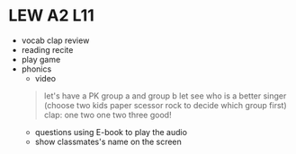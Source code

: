 # LEW A2 L11

- vocab clap review
- reading recite
- play game
- phonics
  - video
  > let's have a PK group a and group b let see who is a better singer (choose two kids paper scessor rock to decide which group first)
  clap: one two one two three good!
  - questions using E-book to play the audio
  - show classmates's name on the screen